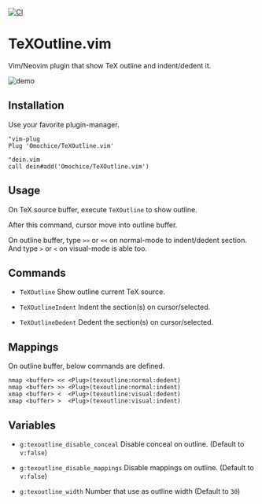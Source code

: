 [![CI](https://github.com/Omochice/TeXOutline.vim/actions/workflows/ci.yml/badge.svg)](https://github.com/Omochice/TeXOutline.vim/actions/workflows/ci.yml)

# TeXOutline.vim

Vim/Neovim plugin that show TeX outline and indent/dedent it.

![demo](https://i.gyazo.com/bc64e56cb2b2e17732ae094044c00d33.gif)

## Installation

Use your favorite plugin-manager.

```vim
"vim-plug
Plug 'Omochice/TeXOutline.vim'

"dein.vim
call dein#add('Omochice/TeXOutline.vim')
```

## Usage

On TeX source buffer, execute `TeXOutline` to show outline.

After this command, cursor move into outline buffer.

On outline buffer, type `>>` or `<<` on normal-mode to indent/dedent section.
And type `>` or `<` on visual-mode is able too.

## Commands

- `TeXOutline`
        Show outline current TeX source.

- `TeXOutlineIndent`
        Indent the section(s) on cursor/selected.

- `TeXOutlineDedent`
        Dedent the section(s) on cursor/selected.

## Mappings

On outline buffer, below commands are defined.

```vim
nmap <buffer> << <Plug>(texoutline:normal:dedent)
nmap <buffer> >> <Plug>(texoutline:normal:indent)
xmap <buffer> <  <Plug>(texoutline:visual:dedent)
xmap <buffer> >  <Plug>(texoutline:visual:indent)
```

## Variables

- `g:texoutline_disable_conceal`
        Disable conceal on outline. (Default to `v:false`)

- `g:texoutline_disable_mappings`
        Disable mappings on outline. (Default to `v:false`)

- `g:texoutline_width`
        Number that use as outline width (Default to `30`)

